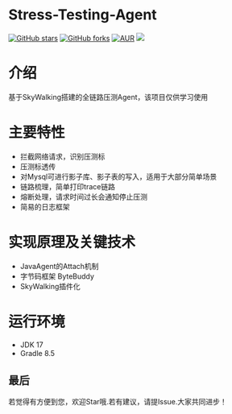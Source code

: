 # Stress-Testing-Agent
[![GitHub stars](https://img.shields.io/github/stars/caijianying/Stress-Testing-Agent.svg?style=badge&label=Stars&logo=github)](https://github.com/caijianying/Stress-Testing-Agent)
[![GitHub forks](https://img.shields.io/github/stars/caijianying/Stress-Testing-Agent.svg?style=badge&label=Fork&logo=github)](https://github.com/caijianying/Stress-Testing-Agent)
[![AUR](https://img.shields.io/badge/license-Apache%20License%202.0-blue.svg)](https://github.com/caijianying/Stress-Testing-Agent/blob/main/LICENSE)
[![](https://img.shields.io/badge/Author-小白菜-orange.svg)](https://caijianying.github.io)

# 介绍
基于SkyWalking搭建的全链路压测Agent，该项目仅供学习使用

# 主要特性
* 拦截网络请求，识别压测标
* 压测标透传
* 对Mysql可进行影子库、影子表的写入，适用于大部分简单场景
* 链路梳理，简单打印trace链路
* 熔断处理，请求时间过长会通知停止压测
* 简易的日志框架

# 实现原理及关键技术
* JavaAgent的Attach机制
* 字节码框架 ByteBuddy
* SkyWalking插件化

# 运行环境
* JDK 17
* Gradle 8.5

## 最后
若觉得有方便到您，欢迎Star哦.若有建议，请提Issue.大家共同进步！

